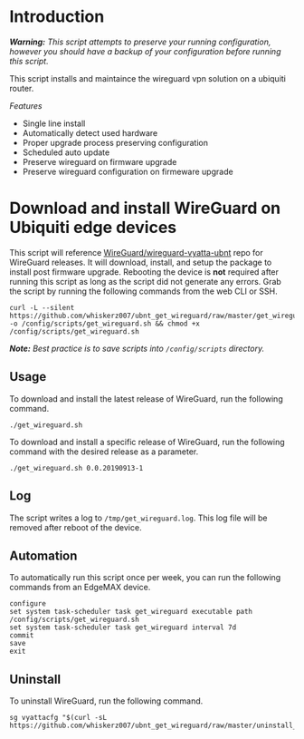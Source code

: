 # Introduction

***Warning:*** _This script attempts to preserve your running configuration, however you should have a backup of your configuration before running this script._

This script installs and maintaince the wireguard vpn solution on a ubiquiti router.

*Features*

* Single line install
* Automatically detect used hardware
* Proper upgrade process preserving configuration
* Scheduled auto update
* Preserve wireguard on firmware upgrade
* Preserve wireguard configuration on firmeware upgrade

# Download and install WireGuard on Ubiquiti edge devices
 
This script will reference [WireGuard/wireguard-vyatta-ubnt](https://github.com/WireGuard/wireguard-vyatta-ubnt) repo for WireGuard releases. It will download, install, and setup the package to install post firmware upgrade. Rebooting the device is **not** required after running this script as long as the script did not generate any errors. Grab the script by running the following commands from the web CLI or SSH.

```
curl -L --silent https://github.com/whiskerz007/ubnt_get_wireguard/raw/master/get_wireguard.sh -o /config/scripts/get_wireguard.sh && chmod +x /config/scripts/get_wireguard.sh
```

***Note:*** _Best practice is to save scripts into `/config/scripts` directory._

## Usage

To download and install the latest release of WireGuard, run the following command.

```
./get_wireguard.sh
```

To download and install a specific release of WireGuard, run the following command with the desired release as a parameter.

```
./get_wireguard.sh 0.0.20190913-1
```

## Log

The script writes a log to `/tmp/get_wireguard.log`. This log file will be removed after reboot of the device.

## Automation

To automatically run this script once per week, you can run the following commands from an EdgeMAX device.

```
configure
set system task-scheduler task get_wireguard executable path /config/scripts/get_wireguard.sh
set system task-scheduler task get_wireguard interval 7d
commit
save
exit
```

## Uninstall

To uninstall WireGuard, run the following command.

```
sg vyattacfg "$(curl -sL https://github.com/whiskerz007/ubnt_get_wireguard/raw/master/uninstall_wireguard.sh)"
```
